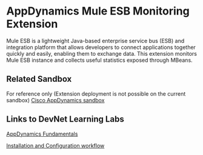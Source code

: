 # AppDynamics Mule ESB Monitoring Extension
 
Mule ESB is a lightweight Java-based enterprise service bus (ESB) and integration platform that allows developers to connect applications together quickly and easily, enabling them to exchange data. This extension monitors Mule ESB instance and collects useful statistics exposed through MBeans.
 
## Related Sandbox
 
For reference only (Extension deployment is not possible on the current sandbox) [Cisco AppDynamics sandbox](https://devnetsandbox.cisco.com/RM/Diagram/Index/9e056219-ab84-4741-9485-de3d3446caf2?diagramType=Topology)
 
## Links to DevNet Learning Labs
 
[AppDynamics Fundamentals](https://developer.cisco.com/learning/modules/appdynamics-fundamentals)
 
[Installation and Configuration workflow](https://github.com/Appdynamics/<extension-repo>/blob/master/README.md)